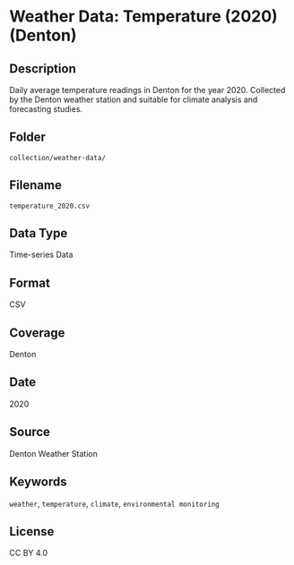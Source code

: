 #  Weather Data: Temperature (2020) (Denton)

##  Description
Daily average temperature readings in Denton for the year 2020. Collected by the Denton weather station and suitable for climate analysis and forecasting studies.

##  Folder
`collection/weather-data/`

##  Filename
`temperature_2020.csv`

##  Data Type
Time-series Data

##  Format
CSV

##  Coverage
Denton

##  Date
2020

##  Source
Denton Weather Station

##  Keywords
`weather`, `temperature`, `climate`, `environmental monitoring`

## License
CC BY 4.0

